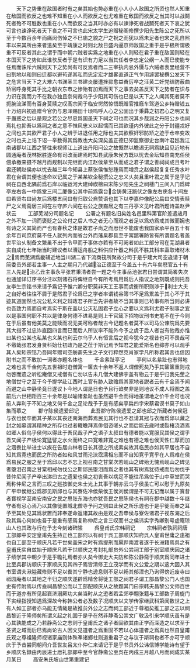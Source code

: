 <!-- { "loadSidebar": true } -->
　　天下之势重在敌国者时有之矣其始也势必重在小人小人敌国之所资也然人知重在敌国而欲反之也难不知重在小人而欲反之也尤难重在敌国而欲反之当其时以战鬬死者殆不可胜数也重在小人而欲反之当其时亦必有以谏诤死者战鬬死者天下哀之犹可言也谏诤死者天下哀之不可言也此宋太学生追赠秘阁修撰少阳先生陈公之死所以至于今数百余年而痛闵伤悼之不巳庙之貌之尸之祝之而犹以爲未足者也宋之乱自熈丰以来其所由来者逺矣至于靖康之时则北敌日盛内逼京师敌国之重于是乎极所谓极重不可反者其此之谓乎而中朝六贼者实爲之地重在小人则轻在君子重在敌国则轻在本国天下之势如此谁欤反者于是有识有力足以当其任者李忠定公纲一人而巳使能专任焉而诛斥六贼则天下之势尚有可反焉者而二三宰执内忌外慑与六贼者表里经营不曰割地以和则曰迁都以避茍遂其私而忠定宏才雄畧直道正气乍用遽罢秘撰公发天下之危言当天下之大难六书渊圣三书建炎屡遭挫抑愈益奋厉卒之汪黄二奸党结防蔽曲矫宻呼身死其手比之朝衣东市之惨殆有加焉而天下之事去矣盖反天下之势者在识与力识在我而力不在我亦独且奈何哉乌乎少阳其可伤也巳是以天下之人闻其死者莫不扼腕流涕而有百身莫赎之叹髙宗闻于临安愕然惊悟既赠官推廕车驾道公乡特赠钱五十万绍兴初追赠今官仍与恩泽赐田十顷呜呼人心之公固出于秉彞之初君心之明又复于蛊惑之后以是观之若公之尽忠爲国虽天下祠之可也而况其乡哉润之丹阳公乡也祠焉礼也抑吾以爲祠之者之意不惟风忠义以起懦而已其欲谨内外彼此之分于封疆戎好之间也夫其欲严君子小人之辨于进退任用之际也夫其欲察奸邪防矫之迹于仓卒变故之时也夫上诰下诏一举数得其爲教也大矣深矣盖正德巳夘监察御史台南叶君廵我江南诸郡以江西之警往来视师江上道出丹阳问公之故慨然以瞻谒无祠爲缺且见近地有圆通庵者茂林据胜遂命有司改而建焉时知县武康朱侯方既以忧去金坛知县南充任侯佃承檄来摄不越月而规制以完继而内江赵侯章至从而成之君子谓之善祠祠成且考叶君还朝赵侯亦以忧去越三年今知县上蔡张侯惟恕踵焉而増贲之赵侯起复复任秀水叶君在台谓其便也遂命以记属之于某某钦企秘撰公之忠义乆矣且重叶君之属于是乎记祠在县西北隅前爲石岸以临运河大建绰禊榜曰宋陈少阳先生之祠楼门三间入门爲碑亭左右各一中爲堂三间二厦像公其中前爲露台金铸黄汪跽伏之像左右庑各十间左曰希贤右曰尚友后爲楼五间曰有归取公自赞语也其下以李嘉仲像配公扁曰交情表赎尸之义焉斋居三间在左守庐六间在右公之族裔居之有三丹亭义见叶君所题诗盖赵尹状云
　　工部芜湖分司题名记
　　公署之有题名旧矣姓名邑里科第官阶差遣歳月之外不加一词而褒贬之公论付之后人书之者无心而观之者足以爲劝爲戒其微而婉也有诗之义其简而严也有春秋之体是故君子尚之而厯世不能废也我国家承平百五十有余年百司庶府莫不任人就列内而省台外而藩臬郡县至于寓舘署防皆有所谓题名者盖世平治乆制备文繁虽不出于令甲而于事体亦若有不可阙者如此工部分司在芜湖县者实自成化七年始当时建议者以漕运舟船之料供应什器之料民不胜其科率盍取诸材木之焉而芜湖爲畿辅近地当川湖二省下流商筏所聚故分司于是乎建大司空歳请于朝简委员外郎若主事一人主之期月乃代越治正德至于今盖五十有六年矣厯官五十有三人先是治乙丑主事永平张君秉清者尝一题之今主事岳池张君日尝谓其简畧失次也通加详订序书分注以刻诸石将俾继自今有所考焉用爲后人指议之地刻既成则托吾友李生宗铭书来请予爲记予惟六卿分职莫非天工王事而虞衡所职则渉于利士大夫之自好者往往不屑于是然君子论爲巳之学者率谓钱谷簿书不足爲累盖于其心不于其迹其道固然也况公私义利之辩政君子所当先讲者故不当其事则已茍事有所当则必讲也吾致力焉而自考焉实于斯在盖以公灭私固君子立心之要以义爲利尤君子制事之宜以是事国何职不共以是律身何德不进易是则上干官箴下招物议刑书史笔不在于今则在于后虽有他美莫之能赎而况无美可称者哉古今记题名者莫不以司马公谏院爲先要其大指不过忠诈直回四言而巳而后人所议率不能外今予之虞于后人者岂有他哉亦惟曰某也公某也私某也义某也利云尔乌乎人有恒言后之视今犹今之视昔也可不畏哉可不儆哉张君发身贤科始仕初政乃是之莅于斯记焉予知君之能爱斯名也抑亦可以观乎其人矣矧宗铭乃吾同年赠司空舫斋先生之子文行粹然克肖家学凡所称君其言也信因附书之而不敢加一词者亦题名体也
　　千金絫趾亭记
　　亭何以名絫趾也志得地之难也言千金何先五世祖时逰僧寓一箧去十余年不返人谓僧死矣乃手其箧箧重则戒勿啓而遗之听松庵僧又戒僧有亡勿以告未几僧大建佛宇盖有物云于是乎归我先茔之地僧世守之至于今予提学赴江西时上官有胁人致赂爲其家地者説者云有千金焉予闻而避之山中静坐竟日遂议卜今地人谓是日也予且行廹矣非是则地议不成人将图之盖前后六世相距百三十余年是以喻诸絫趾也虽然避千金而得地虽谓地之价千金可也况前人弃利于不知之地又何千金之足论哉予于是有感矣亭扁四字宋蔡君谟书莫子如山集而摹之
　　郡守陈侯遗爱邱记
　　此吾郡守陈侯遗爱之邱也邱之所藏者何侯冠与衣也侯卒而其子某以其丧还南海而葬焉民见其行也不忍请其冠与衣而爲邱以藏之封之如墓谓其精神之所存也过者輙瞻拜焉俳佪咨嗟乆之而后能去歳时或裂楮浇酒焉如郷人俗乌乎侯何以得此于吾民哉子产之语子太叔曰有德者能以寛服民其侯之谓乎吾又闻子产极论寛猛譬之水火而终之曰寛难非寛之难也有德之难也侯天性仁厚而加之涵飬比举进士以疾在告居山林者日长其德之所成素矣故其临民亦如其平居也不自知其爲寛也而民之所防者如和风甘雨沦浃霑濡相忘而不自知寛乎寛乎在人爲难在侯爲易民之服之至于爲邱以志不忘上视召南之甘棠次若岘山之碑殆无愧焉岘山之碑见者堕泪召南之甘棠相戒勿伐公之斯邱民堕泪而爲之者也其有树焉犹待戒而后勿伐乎昔仲尼闻子产卒出涕曰古之遗爱也侯之初丧吾以病足不能往吊爲位于山中草堂而哭焉称仲尼之言而三叹之廵按御史朱士光上其事于朝亦云乌乎侯虽亡可以慰于九原矣广平申侯继公爲郡见斯邱也与其寮佐冷侯柴侯王侯刘侯谓是不可无记而以属于寳昔者寳视学至南安南安之民之思张东海也亦犹吾民之思陈侯也有祠在郡中越数十年继守者有忌心焉乃以其像徙置城北僧寺予问之则曰此侯之所乐逰也于是乎徙而奉之耳予至其处见其爲状置而非奉遂命返诸其故由是观之吾申侯与寮佐诸君子视东海之后政其爲心何如也吾于是重有感焉复称仲尼之言三叹而书之侯讳实字秀卿别号虚庵琼山人也其政与行在予志今刻诸碑隂
　　呉皇甫氏宗韩祠记
　　宗韩祠者孰祠祠唐工部郎中安定皇甫先生持正也工部何以有祠于呉工部顺庆知府呉人皇甫世庸之逺祖也自工部至于顺庆凡若干世矣盖宋之时有爲提刑而扈跸南渡者遂于长洲籍焉呉之有皇甫氏实自兹始于顺庆凡若干世顺庆之考封礼部贠外公尝祠工部于别室顺庆因之诸子绩学其中朝夕于是乎瞻礼焉者亦乆矣今御史大夫防和陈公静斋于顺庆爲同年进士比至呉郡访顺庆于家顺庆见其四子焉皆清修玊立茂学而有文公爱之期以逺大因入其书室谓夫湫隘藏修则不足以飬其宁静也逰息则不足以畅其郁湮也乃询得傍近废寺曰祗园庵者以其地之半归之顺庆遂辟爲精舍将徙工部之祠君子谓工部昌黎公门人也国史有传附焉以传盍祠昌黎公而以工部配顺庆从之故题其门曰宗韩夫昌黎公文师百世而于道亦有所见起衰济溺厥功大矣当时从之逰者若孟郊李翺张籍与工部数子周旋门下实经指授知遇爲深故今称韩公者必及数子况顺庆以文学传家继武科第闻数世之上有人如工部者亦乌能无情哉是故推贠外公之志而祠工部近于尊祖矣推工部之志以祠昌黎近于隆师矣所谓义起之礼固于是乎在然非静斋公崇文广敎汲引来学顺庆虽有是心其孰能成之乃若静斋公之志则于皇甫氏之诸子者固欲其由正学而深造之以求至于圣贤之域而后巳焉尚论古人因文见道者之爲重固不若以心体道者之爲真也然自皇甫氏观之尊祖隆师视诸家庙则体殊凖诸郷社则道重君子之与议于斯祠也者不亦可乎顺庆于予昔尝同朝间介吾世友吕太仆仲仁来请记于是乎书员外公讳信博学能诗有望于乡顺庆名録由丙辰进士厯礼部郎中至今官静斋公至呉在丙戌三月越八月而祠成实某月某日
　　高安朱氏坡山世第重建记
